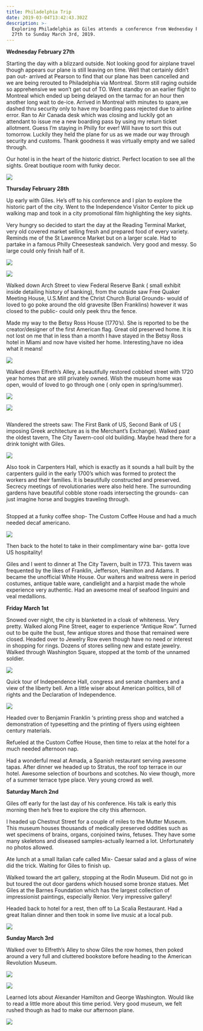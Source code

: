 ```yaml
---
title: Philadelphia Trip
date: 2019-03-04T13:42:43.302Z
description: >-
  Exploring Philadelphia as Giles attends a conference from Wednesday February
  27th to Sunday March 3rd, 2019.
---
```



**Wednesday February 27th**



Starting the day with a blizzard outside. Not looking good for airplane travel though appears our plane is still leaving on time. Well that certainly didn’t pan out- arrived at Pearson to find that our plane has been cancelled and we are being rerouted to Philadelphia via Montreal. Storm still raging outside so apprehensive we won’t get out of TO. Went standby on an earlier flight to Montreal which ended up being delayed on the tarmac for an hour then another long wait to de-ice. Arrived in Montreal with minutes to spare,we dashed thru security only to have my boarding pass rejected due to airline error. Ran to Air Canada desk which was closing and luckily got an attendant to issue me a new boarding pass by using my return ticket allotment. Guess I’m staying in Philly for ever! Will have to sort this out tomorrow. Luckily they held the plane for us as we made our way through security and customs. Thank goodness it was virtually empty and we sailed through.

Our hotel is in the heart of the historic district. Perfect location to see all the sights. Great boutique room with funky decor.

![](/img/83945985_174127327008592_1097925401864306688_n.jpg)



**Thursday February 28th**



Up early with Giles. He’s off to his conference and I plan to explore the historic part of the city. Went to the Independence Visitor Center to pick up walking map and took in a city promotional film highlighting the key sights.



Very hungry so decided to start the day at the Reading Terminal Market, very old covered market selling fresh and prepared food of every variety. Reminds me of the St Lawrence Market but on a larger scale. Had to partake in a famous Philly Cheesesteak sandwich. Very good and messy. So large could only finish half of it.

![](/img/83281393_483357705930295_8929738003434176512_n.jpg)

![](/img/83444885_2617222215166018_6489808623500263424_n.jpg)



Walked down Arch Street to view Federal Reserve Bank ( small exhibit inside detailing history of banking), from the outside saw Free Quaker Meeting House, U.S.Mint and the Christ Church Burial Grounds- would of loved to go poke around the old gravesite (Ben Franklins) however it was closed to the public- could only peek thru the fence.



Made my way to the Betsy Ross House (1770’s). She is reported to be the creator/designer of the first American flag. Great old preserved home. It is not lost on me that in less than a month I have stayed in the Betsy Ross hotel in Miami and now have visited her home. Interesting,have no idea what it means!

![](/img/82875872_2615086995213456_4170320065100513280_n.jpg)



Walked down Elfreth’s Alley, a beautifully restored cobbled street with 1720 year homes that are still privately owned. Wish the museum home was open, would of loved to go through one ( only open in spring/summer).

![](/img/82465897_1037329936633497_7599316993816133632_n.jpg)

![](/img/83205237_2672910806133046_5093426962144165888_n.jpg)

![]()



Wandered the streets saw: The First Bank of US, Second Bank of US ( imposing Greek architecture as is the Merchant’s Exchange). Walked past the oldest tavern, The City Tavern-cool old building. Maybe head there for a drink tonight with Giles.

![](/img/83043666_519150042292607_2933288351920291840_n.jpg)



Also took in Carpenters Hall, which is exactly as it sounds a hall built by the carpenters guild in the early 1700’s which was formed to protect the workers and their families. It is beautifully constructed and preserved. Secrecy meetings of revolutionaries were also held here. The surrounding gardens have beautiful cobble stone roads intersecting the grounds- can just imagine horse and buggies traveling through.

![]()



Stopped at a funky coffee shop- The Custom Coffee House and had a much needed decaf americano.

![](/img/82506375_515813755709520_7472367407042920448_n.jpg)



Then back to the hotel to take in their complimentary wine bar- gotta love US hospitality!



Giles and I went to dinner at The City Tavern, built in 1773. This tavern was frequented by the likes of Franklin, Jefferson, Hamilton and Adams. It became the unofficial White House. Our waiters and waitress were in period costumes, antique table ware, candlelight and a harpist made the whole experience very authentic. Had an awesome meal of seafood linguini and veal medallions.



**Friday March 1st**



Snowed over night, the city is blanketed in a cloak of whiteness. Very pretty. Walked along Pine Street, eager to experience “Antique Row”. Turned out to be quite the bust, few antique stores and those that remained were closed. Headed over to Jewelry Row even though have no need or interest in shopping for rings. Dozens of stores selling new and estate jewelry. Walked through Washington Square, stopped at the tomb of the unnamed soldier.

![](/img/82759830_172062830840939_6037382321932337152_n.jpg)

Quick tour of Independence Hall, congress and senate chambers and a view of the liberty bell. Am a little wiser about American politics, bill of rights and the Declaration of Independence.

![](/img/82979313_582973858977716_804747502560477184_n.jpg)

Headed over to Benjamin Franklin ‘s printing press shop and watched a demonstration of typesetting and the printing of flyers using eighteen century materials.



Refueled at the Custom Coffee House, then time to relax at the hotel for a much needed afternoon nap.



Had a wonderful meal at Amada, a Spanish restaurant serving awesome tapas. After dinner we headed up to Stratus, the roof top terrace in our hotel. Awesome selection of bourbons and scotches. No view though, more of a summer terrace type place. Very young crowd as well.



**Saturday March 2nd**



Giles off early for the last day of his conference. His talk is early this morning then he’s free to explore the city this afternoon.



I headed up Chestnut Street for a couple of miles to the Mutter Museum. This museum houses thousands of medically preserved oddities such as wet specimens of brains, organs, conjoined twins, fetuses. They have some many skeletons and diseased samples-actually learned a lot. Unfortunately no photos allowed.



Ate lunch at a small Italian cafe called Mix- Caesar salad and a glass of wine did the trick. Waiting for Giles to finish up.



Walked toward the art gallery, stopping at the Rodin Museum. Did not go in but toured the out door gardens which housed some bronze statues. Met Giles at the Barnes Foundation which has the largest collection of impressionist paintings, especially Renior. Very impressive gallery!



Headed back to hotel for a rest, then off to La Scalia Restaurant. Had a great Italian dinner and then took in some live music at a local pub.

![](/img/82620142_198282541345915_342064978003492864_n.jpg)

**Sunday March 3rd**



Walked over to Elfreth’s Alley to show Giles the row homes, then poked around a very full and cluttered bookstore before heading to the American Revolution Museum.

![](/img/82630858_114484416575255_8481410685509566464_n.jpg)

![](/img/83871799_2292847391015816_1759557782303932416_n.jpg)

Learned lots about Alexander Hamilton and George Washington. Would like to read a little more about this time period. Very good museum, we felt rushed though as had to make our afternoon plane.

![](/img/83616589_478751649509761_7416965601689600000_n.jpg)

<!--EndFragment-->

